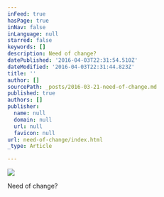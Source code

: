 ```yaml
---
inFeed: true
hasPage: true
inNav: false
inLanguage: null
starred: false
keywords: []
description: Need of change?
datePublished: '2016-04-03T22:31:54.510Z'
dateModified: '2016-04-03T22:31:44.823Z'
title: ''
author: []
sourcePath: _posts/2016-03-21-need-of-change.md
published: true
authors: []
publisher:
  name: null
  domain: null
  url: null
  favicon: null
url: need-of-change/index.html
_type: Article

---
```

![](https://the-grid-user-content.s3-us-west-2.amazonaws.com/b49fb4fc-0dfd-4701-89e1-505fd094d226.jpg)

Need of change?